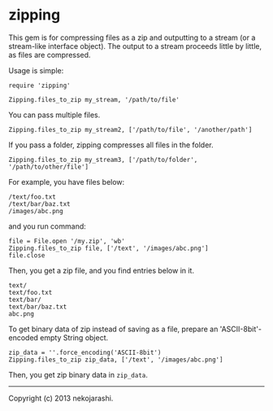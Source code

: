 zipping
=======

This gem is for compressing files as a zip and outputting to a stream (or a stream-like interface object). The output to a stream proceeds little by little, as files are compressed.

Usage is simple:

    require 'zipping'

    Zipping.files_to_zip my_stream, '/path/to/file'

You can pass multiple files.

    Zipping.files_to_zip my_stream2, ['/path/to/file', '/another/path']

If you pass a folder, zipping compresses all files in the folder.

    Zipping.files_to_zip my_stream3, ['/path/to/folder', '/path/to/other/file']

For example, you have files below:

    /text/foo.txt
    /text/bar/baz.txt
    /images/abc.png

and you run command:

    file = File.open '/my.zip', 'wb'
    Zipping.files_to_zip file, ['/text', '/images/abc.png']
    file.close

Then, you get a zip file, and you find entries below in it.

    text/
    text/foo.txt
    text/bar/
    text/bar/baz.txt
    abc.png

To get binary data of zip instead of saving as a file, prepare an 'ASCII-8bit'-encoded empty String object.

    zip_data = ''.force_encoding('ASCII-8bit')
    Zipping.files_to_zip zip_data, ['/text', '/images/abc.png']

Then, you get zip binary data in `zip_data`.

---

Copyright (c) 2013 nekojarashi.
